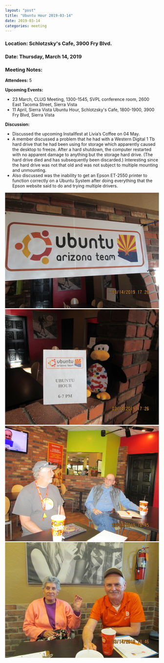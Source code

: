 ```yaml
---
layout: "post"
title: "Ubuntu Hour 2019-03-14"
date: 2019-03-14
categories: meeting
---
```


### Location: Schlotzsky's Cafe, 3900 Fry Blvd.

### Date: Thursday, March 14, 2019

### Meeting Notes:

**Attendees:** 5

**Upcoming Events:**

 * 23 March, CLUG Meeting, 1300-1545, SVPL conference room, 2600 East Tacoma Street, Sierra Vista
 * 11 April, Sierra Vista Ubuntu Hour, Schlotzsky's Cafe, 1800-1900, 3900 Fry Blvd, Sierra Vista
 
**Discussion:**

 * Discussed the upcoming Installfest at Livia’s Coffee on 04 May.
 * A member discussed a problem that he had with a Western Digital 1 Tb hard drive that he had been using for storage which apparently caused the desktop to freeze.   After a hard shutdown, the computer restarted with no apparent damage to anything but the storage hard drive.  (The hard drive died and has subsequently been discarded.)   Interesting since the hard drive was not that old and was not subject to multiple mounting and unmounting.
 * Also discussed was the inability to get an Epson ET-2550 printer to function correctly on a Ubuntu System after doing everything that the Epson website said to do and trying multiple drivers.

![alt text](https://raw.githubusercontent.com/CochiseLinuxUsersGroup/CochiseLinuxUsersGroup.github.io/master/images/rsz_sv_ubuntuhour_2019-03-14_1.jpg)
![alt text](https://raw.githubusercontent.com/CochiseLinuxUsersGroup/CochiseLinuxUsersGroup.github.io/master/images/rsz_sv_ubuntuhour_2019-03-14_2.jpg)
![alt text](https://raw.githubusercontent.com/CochiseLinuxUsersGroup/CochiseLinuxUsersGroup.github.io/master/images/rsz_sv_ubuntuhour_2019-03-14_3.jpg)
![alt text](https://raw.githubusercontent.com/CochiseLinuxUsersGroup/CochiseLinuxUsersGroup.github.io/master/images/rsz_sv_ubuntuhour_2019-03-14_5.jpg)
